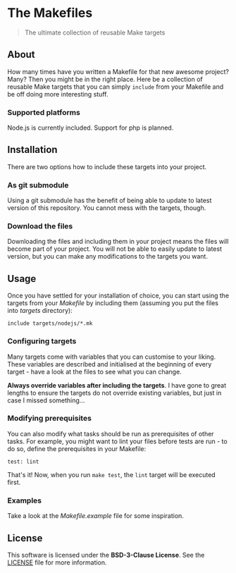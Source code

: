 # The Makefiles

> The ultimate collection of reusable Make targets

## About

How many times have you written a Makefile for that new awesome project? Many? Then you might be in the right place. Here be a collection of reusable Make targets that you can simply `include` from your Makefile and be off doing more interesting stuff.

### Supported platforms

Node.js is currently included. Support for php is planned.

## Installation

There are two options how to include these targets into your project.

### As git submodule

Using a git submodule has the benefit of being able to update to latest version of this repository. You cannot mess with the targets, though.

### Download the files

Downloading the files and including them in your project means the files will become part of your project. You will not be able to easily update to latest version, but you can make any modifications to the targets you want.

## Usage

Once you have settled for your installation of choice, you can start using the targets from your *Makefile* by including them (assuming you put the files into *targets* directory):

`include targets/nodejs/*.mk`

### Configuring targets

Many targets come with variables that you can customise to your liking. These variables are described and initialised at the beginning of every target - have a look at the files to see what you can change.

**Always override variables after including the targets**. I have gone to great lengths to ensure the targets do not override existing variables, but just in case I missed something...

### Modifying prerequisites

You can also modify what tasks should be run as prerequisites of other tasks. For example, you might want to lint your files before tests are run - to do so, define the prerequisites in your Makefile:

`test: lint`

That's it! Now, when you run `make test`, the `lint` target will be executed first.

### Examples

Take a look at the *Makefile.example* file for some inspiration.

## License

This software is licensed under the **BSD-3-Clause License**. See the [LICENSE](LICENSE) file for more information.
